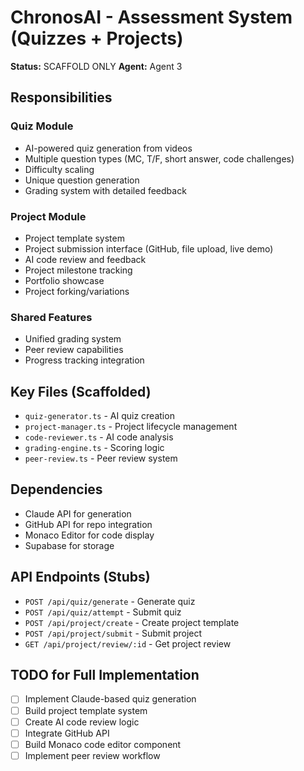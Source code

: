 # ChronosAI - Assessment System (Quizzes + Projects)

**Status:** SCAFFOLD ONLY
**Agent:** Agent 3

## Responsibilities

### Quiz Module
- AI-powered quiz generation from videos
- Multiple question types (MC, T/F, short answer, code challenges)
- Difficulty scaling
- Unique question generation
- Grading system with detailed feedback

### Project Module
- Project template system
- Project submission interface (GitHub, file upload, live demo)
- AI code review and feedback
- Project milestone tracking
- Portfolio showcase
- Project forking/variations

### Shared Features
- Unified grading system
- Peer review capabilities
- Progress tracking integration

## Key Files (Scaffolded)
- `quiz-generator.ts` - AI quiz creation
- `project-manager.ts` - Project lifecycle management
- `code-reviewer.ts` - AI code analysis
- `grading-engine.ts` - Scoring logic
- `peer-review.ts` - Peer review system

## Dependencies
- Claude API for generation
- GitHub API for repo integration
- Monaco Editor for code display
- Supabase for storage

## API Endpoints (Stubs)
- `POST /api/quiz/generate` - Generate quiz
- `POST /api/quiz/attempt` - Submit quiz
- `POST /api/project/create` - Create project template
- `POST /api/project/submit` - Submit project
- `GET /api/project/review/:id` - Get project review

## TODO for Full Implementation
- [ ] Implement Claude-based quiz generation
- [ ] Build project template system
- [ ] Create AI code review logic
- [ ] Integrate GitHub API
- [ ] Build Monaco code editor component
- [ ] Implement peer review workflow
